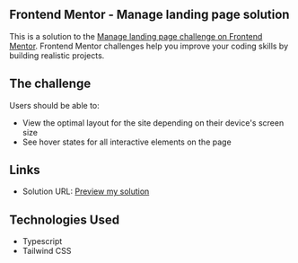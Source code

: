 ## Frontend Mentor - Manage landing page solution

This is a solution to the [Manage landing page challenge on Frontend Mentor](https://www.frontendmentor.io/challenges/manage-landing-page-SLXqC6P5).  Frontend Mentor challenges help you improve your coding skills by building realistic projects. 


## The challenge
Users should be able to:

- View the optimal layout for the site depending on their device's screen size
- See hover states for all interactive elements on the page

## Links

- Solution URL: [Preview my solution](https://manage-kappa-two.vercel.app/) 

## Technologies Used
- Typescript
- Tailwind CSS
